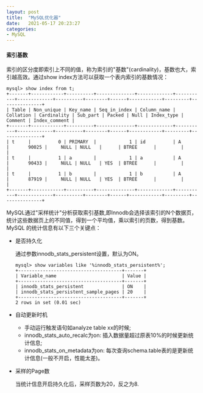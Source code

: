 ```yaml
---
layout: post
title:  "MySQL优化器"
date:   2021-05-17 20:23:27
categories: 
- MySQL
---
```



#### 索引基数

索引的区分度即索引上不同的值，称为索引的"基数"(cardinality)，基数也大，索引越高效。通过show index方法可以获取一个表内索引的基数情况：
```
mysql> show index from t;
+-------+------------+----------+--------------+-------------+-----------+-------------+----------+--------+------+------------+---------+---------------+
| Table | Non_unique | Key_name | Seq_in_index | Column_name | Collation | Cardinality | Sub_part | Packed | Null | Index_type | Comment | Index_comment |
+-------+------------+----------+--------------+-------------+-----------+-------------+----------+--------+------+------------+---------+---------------+
| t     |          0 | PRIMARY  |            1 | id          | A         |       90025 |     NULL | NULL   |      | BTREE      |         |               |
| t     |          1 | a        |            1 | a           | A         |       90433 |     NULL | NULL   | YES  | BTREE      |         |               |
| t     |          1 | b        |            1 | b           | A         |       87919 |     NULL | NULL   | YES  | BTREE      |         |               |
+-------+------------+----------+--------------+-------------+-----------+-------------+----------+--------+------+------------+---------+---------------+
```

MySQL通过"采样统计"分析获取索引基数,即Innodb会选择该索引的N个数据页，统计这些数据页上的不同值，得到一个平均值，乘以索引的页数，得到基数。MySQL
的统计信息有以下三个关键点：

* 是否持久化

    通过参数innodb_stats_persistent设置，默认为ON。
    ```
    mysql> show variables like '%innodb_stats_persistent%';
    +--------------------------------------+-------+
    | Variable_name                        | Value |
    +--------------------------------------+-------+
    | innodb_stats_persistent              | ON    |
    | innodb_stats_persistent_sample_pages | 20    |
    +--------------------------------------+-------+
    2 rows in set (0.01 sec)
    ```

* 自动更新时机

    * 手动运行触发语句如analyze table xx的时候;
    * innodb_stats_auto_recalc为on: 插入数据量超过原表10%的时候更新统计信息;
    * innodb_stats_on_metadata为on: 每次查询schema.table表的是更新统计信息(一般不开启，性能太差)。

* 采样的Page数

    当统计信息开启持久化后，采样页数为20，反之为8.
    






    

